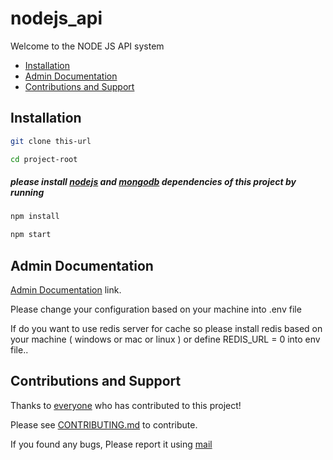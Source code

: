 # nodejs_api
Welcome to the NODE JS API system

- [Installation](#installation)
- [Admin Documentation](#admin-documentation)
- [Contributions and Support](#contributions-and-support)


## Installation

```sh
git clone this-url
```

```sh
cd project-root
```

##### please install [nodejs](https://nodejs.org/en/download/) and [mongodb](https://www.mongodb.com/docs/manual/tutorial/install-mongodb-on-windows/) dependencies of this project by running

```sh
npm install
```

```sh
npm start
```


## Admin Documentation

[Admin Documentation](docs/index.md) link.

Please change your configuration based on your machine into .env file

If do you want to use redis server for cache so please install redis based on your machine ( windows or mac or linux ) or define  REDIS_URL = 0  into env file.. 


## Contributions and Support

Thanks to [everyone](https://github.com/ringku369/nodejs_api/contributors)
who has contributed to this project!

Please see [CONTRIBUTING.md](CONTRIBUTING.md) to contribute.

If you found any bugs, Please report it using [mail](ringku369@gmail.com)